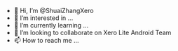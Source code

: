 - 👋 Hi, I’m @ShuaiZhangXero
- 👀 I’m interested in ...
- 🌱 I’m currently learning ...
- 💞️ I’m looking to collaborate on Xero Lite Android Team
- 📫 How to reach me ...

<!---
ShuaiZhangXero/ShuaiZhangXero is a ✨ special ✨ repository because its `README.md` (this file) appears on your GitHub profile.
You can click the Preview link to take a look at your changes.
--->
